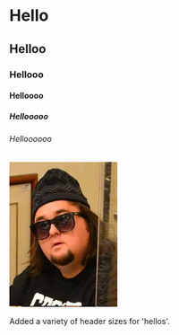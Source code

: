 # Hello
## Helloo
### Hellooo
#### Helloooo
##### Hellooooo
###### Helloooooo


![Image of Chum Li](https://github.com/TristanTunaFish00/skills-communicate-using-markdown/blob/fc35dc6e6e548ee9cd815f09d21781dc5a3b822d/Chum_Li.jpg)












Added a variety of header sizes for 'hellos'.


